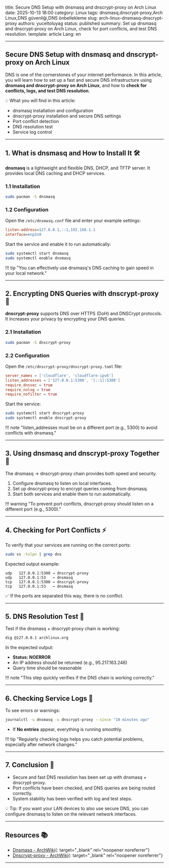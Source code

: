 title: Secure DNS Setup with dnsmasq and dnscrypt-proxy on Arch Linux
date: 2025-10-13 18:00
category: Linux
tags: dnsmasq,dnscrypt-proxy,Arch Linux,DNS güvenliği,DNS önbellekleme
slug: arch-linux-dnsmasq-dnscrypt-proxy
authors: yuceltoluyag
status: published
summary: Set up dnsmasq and dnscrypt-proxy on Arch Linux, check for port conflicts, and test DNS resolution.
template: article
Lang: en

---

## Secure DNS Setup with dnsmasq and dnscrypt-proxy on Arch Linux

DNS is one of the cornerstones of your internet performance.
In this article, you will learn how to set up a fast and secure DNS infrastructure using **dnsmasq and dnscrypt-proxy on Arch Linux**, and how to **check for conflicts, logs, and test DNS resolution**.

💡 What you will find in this article:

- dnsmasq installation and configuration
- dnscrypt-proxy installation and secure DNS settings
- Port conflict detection
- DNS resolution test
- Service log control

---

## 1. What is dnsmasq and How to Install It 🛠️

**dnsmasq** is a lightweight and flexible DNS, DHCP, and TFTP server.
It provides local DNS caching and DHCP services.

### 1.1 Installation

```bash
sudo pacman -S dnsmasq
```

### 1.2 Configuration

Open the `/etc/dnsmasq.conf` file and enter your example settings:

```ini
listen-address=127.0.0.1,::1,192.168.1.1
interface=enp3s0
```

Start the service and enable it to run automatically:

```bash
sudo systemctl start dnsmasq
sudo systemctl enable dnsmasq
```

!!! tip "You can effectively use dnsmasq's DNS caching to gain speed in your local network."

---

## 2. Encrypting DNS Queries with dnscrypt-proxy 🔐

**dnscrypt-proxy** supports DNS over HTTPS (DoH) and DNSCrypt protocols.
It increases your privacy by encrypting your DNS queries.

### 2.1 Installation

```bash
sudo pacman -S dnscrypt-proxy
```

### 2.2 Configuration

Open the `/etc/dnscrypt-proxy/dnscrypt-proxy.toml` file:

```toml
server_names = ['cloudflare', 'cloudflare-ipv6']
listen_addresses = ['127.0.0.1:5300', '[::1]:5300']
require_dnssec = true
require_nolog = true
require_nofilter = true
```

Start the service:

```bash
sudo systemctl start dnscrypt-proxy
sudo systemctl enable dnscrypt-proxy
```

!!! note "listen_addresses must be on a different port (e.g., 5300) to avoid conflicts with dnsmasq."

---

## 3. Using dnsmasq and dnscrypt-proxy Together 🔄

The dnsmasq → dnscrypt-proxy chain provides both speed and security.

1. Configure dnsmasq to listen on local interfaces.
2. Set up dnscrypt-proxy to encrypt queries coming from dnsmasq.
3. Start both services and enable them to run automatically.

!!! warning "To prevent port conflicts, dnscrypt-proxy should listen on a different port (e.g., 5300)."

---

## 4. Checking for Port Conflicts ⚡

To verify that your services are running on the correct ports:

```bash
sudo ss -tulpn | grep dns
```

Expected output example:

```text
udp   127.0.0.1:5300 → dnscrypt-proxy
udp   127.0.0.1:53   → dnsmasq
tcp   127.0.0.1:5300 → dnscrypt-proxy
tcp   127.0.0.1:53   → dnsmasq
```

✅ If the ports are separated this way, there is no conflict.

---

## 5. DNS Resolution Test 🧪

Test if the dnsmasq + dnscrypt-proxy chain is working:

```bash
dig @127.0.0.1 archlinux.org
```

In the expected output:

- **Status: NOERROR**
- An IP address should be returned (e.g., 95.217.163.246)
- Query time should be reasonable

!!! note "This step quickly verifies if the DNS chain is working correctly."

---

## 6. Checking Service Logs 📄

To see errors or warnings:

```bash
journalctl -u dnsmasq -u dnscrypt-proxy --since "10 minutes ago"
```

- If **No entries** appear, everything is running smoothly.

!!! tip "Regularly checking logs helps you catch potential problems, especially after network changes."

---

## 7. Conclusion 🌟

- Secure and fast DNS resolution has been set up with dnsmasq + dnscrypt-proxy.
- Port conflicts have been checked, and DNS queries are being routed correctly.
- System stability has been verified with log and test steps.

💡 Tip: If you want your LAN devices to also use secure DNS, you can configure dnsmasq to listen on the relevant network interfaces.

---

## Resources 📚

- [Dnsmasq - ArchWiki](https://wiki.archlinux.org/title/Dnsmasq){: target="\_blank" rel="noopener noreferrer"}
- [Dnscrypt-proxy - ArchWiki](https://wiki.archlinux.org/title/Dnscrypt-proxy){: target="\_blank" rel="noopener noreferrer"}

---
